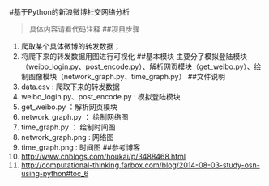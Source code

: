 #基于Python的新浪微博社交网络分析
>具体内容请看代码注释
##项目步骤
1. 爬取某个具体微博的转发数据；
2. 将爬下来的转发数据用图进行可视化
##基本模块
主要分了模拟登陆模块（weibo_login.py、post_encode.py）、解析网页模块（get_weibo.py）、绘制图像模块（network_graph.py、time_graph.py）
##文件说明
1. data.csv : 爬取下来的转发数据
2. weibo_login.py、post_encode.py : 模拟登陆模块
3. get_weibo.py ：解析网页模块
4. network_graph.py ： 绘制网络图
5. time_graph.py ： 绘制时间图
6. network_graph.png : 网络图
7. time_graph.png : 时间图
##参考博客
1. http://www.cnblogs.com/houkai/p/3488468.html
2. http://computational-thinking.farbox.com/blog/2014-08-03-study-osn-using-python#toc_6